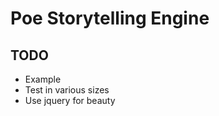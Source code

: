 Poe Storytelling Engine
======================


## TODO

* Example
* Test in various sizes
* Use jquery for beauty
